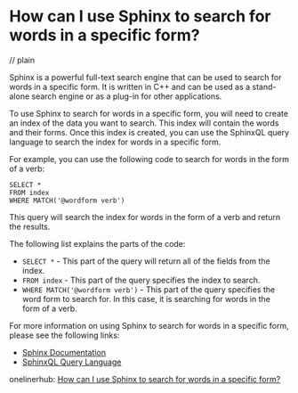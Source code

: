 # How can I use Sphinx to search for words in a specific form?
// plain

Sphinx is a powerful full-text search engine that can be used to search for words in a specific form. It is written in C++ and can be used as a stand-alone search engine or as a plug-in for other applications.

To use Sphinx to search for words in a specific form, you will need to create an index of the data you want to search. This index will contain the words and their forms. Once this index is created, you can use the SphinxQL query language to search the index for words in a specific form.

For example, you can use the following code to search for words in the form of a verb:

```
SELECT *
FROM index
WHERE MATCH('@wordform verb')
```

This query will search the index for words in the form of a verb and return the results.

The following list explains the parts of the code:
- `SELECT *` - This part of the query will return all of the fields from the index.
- `FROM index` - This part of the query specifies the index to search.
- `WHERE MATCH('@wordform verb')` - This part of the query specifies the word form to search for. In this case, it is searching for words in the form of a verb.

For more information on using Sphinx to search for words in a specific form, please see the following links:
- [Sphinx Documentation](http://sphinxsearch.com/docs/current.html)
- [SphinxQL Query Language](http://sphinxsearch.com/docs/current.html#sphinxql-reference)

onelinerhub: [How can I use Sphinx to search for words in a specific form?](https://onelinerhub.com/sphinxsearch/how-can-i-use-sphinx-to-search-for-words-in-a-specific-form)
